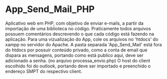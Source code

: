 # App_Send_Mail_PHP
Aplicativo web em PHP, com objetivo de enviar e-mails, a partir da importação de uma biblioteca no código.
Praticamente todos arquivos possuem comentários descrevendo o que cada código está fazendo na aplicação. Para uma vizualização do App, cole os arquivos no 'htdocs' do xampp no servidor do Apache.
A pasta separada 'App_Send_Mail' está fora do htdocs por possuir conteúdo privado, como a conta de email que dispara as mensagens, portando como está publico aqui, deve ser adicionado a senha. (no arquivo processa_envio.php)
O host do client escolhido foi do outlook, portando deve ser importado e preenchido o endereço SMPT do respectivo client.

